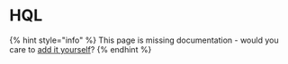 # HQL

{% hint style="info" %}
This page is missing documentation - would you care to [add it yourself](hql.md)?
{% endhint %}
